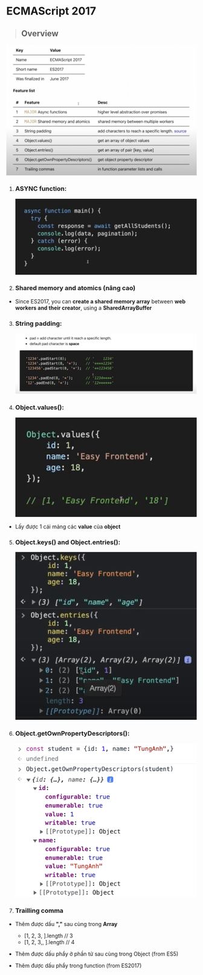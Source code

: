 # ECMAScript 2017

> ## Overview

![overview](./overview.png)

1. ### **ASYNC function:**

   ![async_function](./async_function.png)

2. ### **Shared memory and atomics (nâng cao)**

- Since ES2017, you can **create a shared memory array** between **web workers and their creator**, using a **SharedArrayBuffer**

3. ### **String padding:**

   ![string_padding](./string_padding.png)

4. ### **Object.values():**

   ![object.values()](<./object.values().png>)

- Lấy được 1 cái mảng các **value** của **object**

5. ### **Object.keys() and Object.entries():**

   ![object.values() and object.entries()](./func_of_object.png)

6. ### **Object.getOwnPropertyDescriptors():**

   ![object.object_getOwnPropertyDesciptors()](./object_getOwnPropertyDesciptors.png)

7. ### **Trailling comma**

- Thêm được dấu **","** sau cùng trong **Array**

  - [1, 2, 3, ].length // 3
  - [1, 2, 3,, ].length // 4

- Thêm được dấu phẩy ở phần tử sau cùng trong Object (from ES5)

- Thêm được dấu phẩy trong function (from ES2017)
